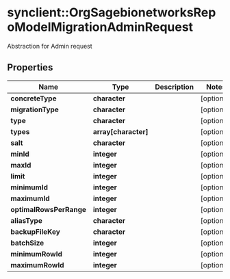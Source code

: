 # synclient::OrgSagebionetworksRepoModelMigrationAdminRequest

Abstraction for Admin request

## Properties
Name | Type | Description | Notes
------------ | ------------- | ------------- | -------------
**concreteType** | **character** |  | [optional] 
**migrationType** | **character** |  | [optional] 
**type** | **character** |  | [optional] 
**types** | **array[character]** |  | [optional] 
**salt** | **character** |  | [optional] 
**minId** | **integer** |  | [optional] 
**maxId** | **integer** |  | [optional] 
**limit** | **integer** |  | [optional] 
**minimumId** | **integer** |  | [optional] 
**maximumId** | **integer** |  | [optional] 
**optimalRowsPerRange** | **integer** |  | [optional] 
**aliasType** | **character** |  | [optional] 
**backupFileKey** | **character** |  | [optional] 
**batchSize** | **integer** |  | [optional] 
**minimumRowId** | **integer** |  | [optional] 
**maximumRowId** | **integer** |  | [optional] 


